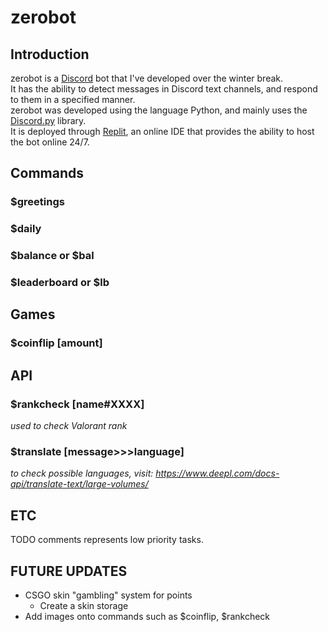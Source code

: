 # **zerobot**
## Introduction
zerobot is a [Discord](https://discord.com/) bot that I've developed over the winter break.<br>
It has the ability to detect messages in Discord text channels, and respond to them in a specified manner.<br>
zerobot was developed using the language Python, and mainly uses the [Discord.py](https://github.com/Rapptz/discord.py) library.<br>
It is deployed through [Replit](https://repl.it/), an online IDE that provides the ability to host the bot online 24/7.<br>

## Commands
### $greetings
### $daily
### $balance or $bal
### $leaderboard or $lb

## Games
### $coinflip [amount]

## API
### **$rankcheck [name#XXXX]**
*used to check Valorant rank*
### **$translate [message>>>language]**
*to check possible languages, visit: 
<https://www.deepl.com/docs-api/translate-text/large-volumes/>*

## ETC
TODO comments represents low priority tasks.

## FUTURE UPDATES
- CSGO skin "gambling" system for points
  - Create a skin storage
- Add images onto commands such as $coinflip, $rankcheck